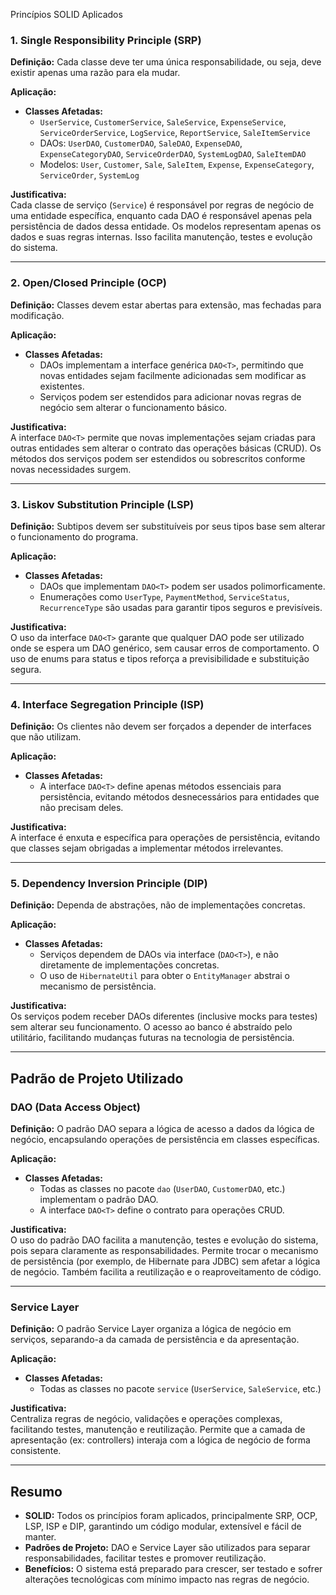 Princípios SOLID Aplicados

### 1. **Single Responsibility Principle (SRP)**
**Definição:** Cada classe deve ter uma única responsabilidade, ou seja, deve existir apenas uma razão para ela mudar.

**Aplicação:**
- **Classes Afetadas:**  
  - `UserService`, `CustomerService`, `SaleService`, `ExpenseService`, `ServiceOrderService`, `LogService`, `ReportService`, `SaleItemService`
  - DAOs: `UserDAO`, `CustomerDAO`, `SaleDAO`, `ExpenseDAO`, `ExpenseCategoryDAO`, `ServiceOrderDAO`, `SystemLogDAO`, `SaleItemDAO`
  - Modelos: `User`, `Customer`, `Sale`, `SaleItem`, `Expense`, `ExpenseCategory`, `ServiceOrder`, `SystemLog`

**Justificativa:**  
Cada classe de serviço (`Service`) é responsável por regras de negócio de uma entidade específica, enquanto cada DAO é responsável apenas pela persistência de dados dessa entidade. Os modelos representam apenas os dados e suas regras internas. Isso facilita manutenção, testes e evolução do sistema.

---

### 2. **Open/Closed Principle (OCP)**
**Definição:** Classes devem estar abertas para extensão, mas fechadas para modificação.

**Aplicação:**
- **Classes Afetadas:**  
  - DAOs implementam a interface genérica `DAO<T>`, permitindo que novas entidades sejam facilmente adicionadas sem modificar as existentes.
  - Serviços podem ser estendidos para adicionar novas regras de negócio sem alterar o funcionamento básico.

**Justificativa:**  
A interface `DAO<T>` permite que novas implementações sejam criadas para outras entidades sem alterar o contrato das operações básicas (CRUD). Os métodos dos serviços podem ser estendidos ou sobrescritos conforme novas necessidades surgem.

---

### 3. **Liskov Substitution Principle (LSP)**
**Definição:** Subtipos devem ser substituíveis por seus tipos base sem alterar o funcionamento do programa.

**Aplicação:**
- **Classes Afetadas:**  
  - DAOs que implementam `DAO<T>` podem ser usados polimorficamente.
  - Enumerações como `UserType`, `PaymentMethod`, `ServiceStatus`, `RecurrenceType` são usadas para garantir tipos seguros e previsíveis.

**Justificativa:**  
O uso da interface `DAO<T>` garante que qualquer DAO pode ser utilizado onde se espera um DAO genérico, sem causar erros de comportamento. O uso de enums para status e tipos reforça a previsibilidade e substituição segura.

---

### 4. **Interface Segregation Principle (ISP)**
**Definição:** Os clientes não devem ser forçados a depender de interfaces que não utilizam.

**Aplicação:**
- **Classes Afetadas:**  
  - A interface `DAO<T>` define apenas métodos essenciais para persistência, evitando métodos desnecessários para entidades que não precisam deles.

**Justificativa:**  
A interface é enxuta e específica para operações de persistência, evitando que classes sejam obrigadas a implementar métodos irrelevantes.

---

### 5. **Dependency Inversion Principle (DIP)**
**Definição:** Dependa de abstrações, não de implementações concretas.

**Aplicação:**
- **Classes Afetadas:**  
  - Serviços dependem de DAOs via interface (`DAO<T>`), e não diretamente de implementações concretas.
  - O uso de `HibernateUtil` para obter o `EntityManager` abstrai o mecanismo de persistência.

**Justificativa:**  
Os serviços podem receber DAOs diferentes (inclusive mocks para testes) sem alterar seu funcionamento. O acesso ao banco é abstraído pelo utilitário, facilitando mudanças futuras na tecnologia de persistência.

---

## Padrão de Projeto Utilizado

### **DAO (Data Access Object)**
**Definição:** O padrão DAO separa a lógica de acesso a dados da lógica de negócio, encapsulando operações de persistência em classes específicas.

**Aplicação:**
- **Classes Afetadas:**  
  - Todas as classes no pacote `dao` (`UserDAO`, `CustomerDAO`, etc.) implementam o padrão DAO.
  - A interface `DAO<T>` define o contrato para operações CRUD.

**Justificativa:**  
O uso do padrão DAO facilita a manutenção, testes e evolução do sistema, pois separa claramente as responsabilidades. Permite trocar o mecanismo de persistência (por exemplo, de Hibernate para JDBC) sem afetar a lógica de negócio. Também facilita a reutilização e o reaproveitamento de código.

---

### **Service Layer**
**Definição:** O padrão Service Layer organiza a lógica de negócio em serviços, separando-a da camada de persistência e da apresentação.

**Aplicação:**
- **Classes Afetadas:**  
  - Todas as classes no pacote `service` (`UserService`, `SaleService`, etc.)

**Justificativa:**  
Centraliza regras de negócio, validações e operações complexas, facilitando testes, manutenção e reutilização. Permite que a camada de apresentação (ex: controllers) interaja com a lógica de negócio de forma consistente.

---

## Resumo

- **SOLID:** Todos os princípios foram aplicados, principalmente SRP, OCP, LSP, ISP e DIP, garantindo um código modular, extensível e fácil de manter.
- **Padrões de Projeto:** DAO e Service Layer são utilizados para separar responsabilidades, facilitar testes e promover reutilização.
- **Benefícios:** O sistema está preparado para crescer, ser testado e sofrer alterações tecnológicas com mínimo impacto nas regras de negócio.
